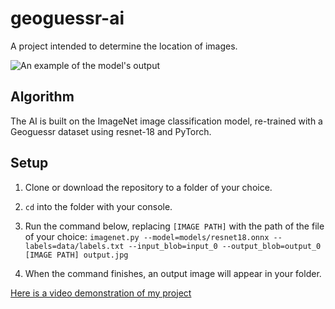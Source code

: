 # geoguessr-ai

A project intended to determine the location of images.

![An example of the model's output](main/canvas_1629282396.jpg)

## Algorithm

The AI is built on the ImageNet image classification model, re-trained with a Geoguessr dataset using resnet-18 and PyTorch.

## Setup

1. Clone or download the repository to a folder of your choice.

2. `cd` into the folder with your console.

3. Run the command below, replacing `[IMAGE PATH]` with the path of the file of your choice:
`imagenet.py --model=models/resnet18.onnx --labels=data/labels.txt --input_blob=input_0 --output_blob=output_0 [IMAGE PATH] output.jpg`

4. When the command finishes, an output image will appear in your folder.

[Here is a video demonstration of my project](link)
